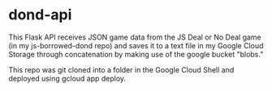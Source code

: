 # dond-api
This Flask API receives JSON game data from the JS Deal or No Deal game (in my js-borrowed-dond repo) and saves it to a text file in my Google Cloud Storage through concatenation by making use of the google bucket "blobs."

This repo was git cloned into a folder in the Google Cloud Shell and deployed using gcloud app deploy.
